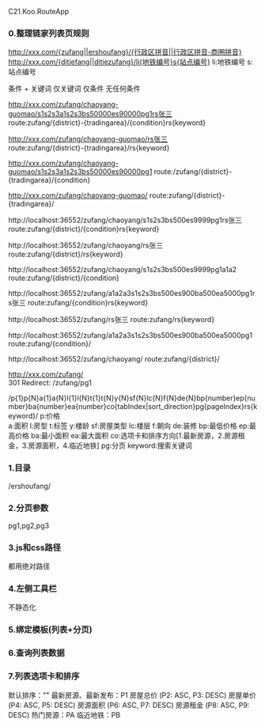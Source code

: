C21.Koo.RouteApp

### 0.整理链家列表页规则
http://xxx.com/{zufang||ershoufang}/{行政区拼音||行政区拼音-商圈拼音}
http://xxx.com/{ditiefang||ditiezufang}/li{地铁编号}s{站点编号}
li:地铁编号
s:站点编号



条件 + 关键词
仅关键词
仅条件
无任何条件


http://xxx.com/zufang/chaoyang-guomao/s1s2s3a1s2s3bs50000es90000pg1rs张三  
route:zufang/{district}-{tradingarea}/{condition}rs{keyword}

http://xxx.com/zufang/chaoyang-guomao/rs张三  
route:zufang/{district}-{tradingarea}/rs{keyword}

http://xxx.com/zufang/chaoyang-guomao/s1s2s3a1s2s3bs50000es90000pg1
route:/zufang/{district}-{tradingarea}/{condition}

http://xxx.com/zufang/chaoyang-guomao/
route:zufang/{district}-{tradingarea}/

http://localhost:36552/zufang/chaoyang/s1s2s3bs500es9999pg1rs张三
route:zufang/{district}/{condition}rs{keyword}

http://localhost:36552/zufang/chaoyang/rs张三
route:zufang/{district}/rs{keyword}

http://localhost:36552/zufang/chaoyang/s1s2s3bs500es9999pg1a1a2
route:zufang/{district}/{condition}

http://localhost:36552/zufang/a1a2a3s1s2s3bs500es900ba500ea5000pg1rs张三
route:zufang/{condition}rs{keyword}

http://localhost:36552/zufang/rs张三
route:zufang/rs{keyword}

http://localhost:36552/zufang/a1a2a3s1s2s3bs500es900ba500ea5000pg1
route:zufang/{condition}/

http://localhost:36552/zufang/chaoyang/
route:zufang/{district}/

http://xxx.com/zufang/  
301 Redirect: /zufang/pg1



/p{1}p{N}a{1}a{N}l{1}l{N}t{1}t{N}y{N}sf{N}lc{N}f{N}de{N}bp{number}ep{number}ba{number}ea{number}co{tabIndex|sort_direction}pg{pageIndex}rs{keyword}/
p:价格  
a:面积
l:房型
t:标签
y:楼龄
sf:房屋类型
lc:楼层
f:朝向
de:装修
bp:最低价格
ep:最高价格
ba:最小面积
ea:最大面积
co:选项卡和排序方向[1.最新房源，2.房源租金，3.房源面积，4.临近地铁]
pg:分页
keyword:搜索关键词

### 1.目录
/ershoufang/

### 2.分页参数
pg1,pg2,pg3

### 3.js和css路径
都用绝对路径

### 4.左侧工具栏
不静态化

### 5.绑定模板(列表+分页)

### 6.查询列表数据

### 7.列表选项卡和排序
默认排序：""
最新房源、最新发布：P1
房屋总价 (P2: ASC, P3: DESC)
房屋单价 (P4: ASC, P5: DESC)
房源面积 (P6: ASC, P7: DESC)
房源租金 (P8: ASC, P9: DESC)
热门房源：PA
临近地铁：PB
